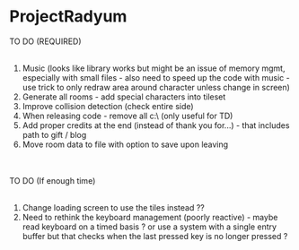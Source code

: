 # ProjectRadyum

TO DO (REQUIRED)<br><br>
<ol>
<li>Music (looks like library works but might be an issue of memory mgmt, especially with small files - also need to speed up the code with music - use trick to only redraw area around character unless change in screen)<br>
<li>Generate all rooms - add special characters into tileset<br>
<li>Improve collision detection (check entire side)<br>
<li>When releasing code - remove all c:\ (only useful for TD)<br>
<li>Add proper credits at the end (instead of thank you for...) - that includes path to gift / blog<br>
<li>Move room data to file with option to save upon leaving<br>
</ol>

<br><br>
TO DO (If enough time)<br><br>
<ol>
<li>Change loading screen to use the tiles instead ??<br>
<li>Need to rethink the keyboard management (poorly reactive) - maybe read keyboard on a timed basis ? or use a system with a single entry buffer but that checks when the last pressed key is no longer pressed ? <br>
</ol>
